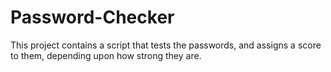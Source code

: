 # Password-Checker
This project contains a script that tests the passwords, and assigns a score to them, depending upon how strong they are.
